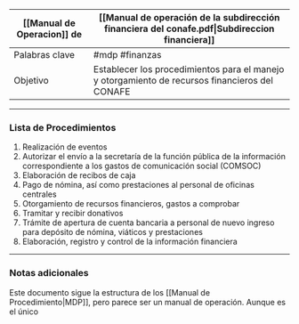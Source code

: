 
| [[Manual de Operacion]] de | [[Manual de operación de la subdirección financiera del conafe.pdf\|Subdireccion financiera]]                                 |
|-----------------------------|-------------------------------------------|
| Palabras clave              | #mdp #finanzas|
| Objetivo                    | Establecer los procedimientos para el manejo y otorgamiento de recursos financieros del CONAFE|

---

### Lista de Procedimientos
1. Realización de eventos
2. Autorizar el envío a la secretaría de la función pública de la información correspondiente a los gastos de comunicación social (COMSOC)
3. Elaboración de recibos de caja
4. Pago de nómina, así como prestaciones al personal de oficinas centrales
5. Otorgamiento de recursos financieros, gastos a comprobar
6. Tramitar y recibir donativos
7. Trámite de apertura de cuenta bancaria a personal de nuevo ingreso para depósito de nómina, viáticos y prestaciones
8. Elaboración, registro y control de la información financiera

---

### Notas adicionales
Este documento sigue la estructura de los [[Manual de Procedimiento|MDP]], pero parece ser un manual de operación. Aunque es el único
